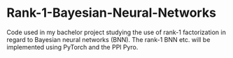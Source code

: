 # Rank-1-Bayesian-Neural-Networks
Code used in my bachelor project studying the use of rank-1 factorization in regard to Bayesian neural networks (BNN). 
The rank-1 BNN etc. will be implemented using PyTorch and the PPl Pyro.
